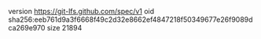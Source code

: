 version https://git-lfs.github.com/spec/v1
oid sha256:eeb761d9a3f6668f49c2d32e8662ef4847218f50349677e26f9089dca269e970
size 21894
